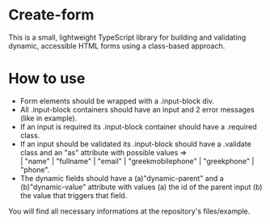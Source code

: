 # Create-form
This is a small, lightweight TypeScript library for building and validating dynamic, accessible HTML forms using a class-based approach.

# How to use
 - Form elements should be wrapped with a .input-block div.
 - All .input-block containers should have an input and 2 error messages (like in example).
 - If an input is required its .input-block container should have a .required class.
 - If an input should be validated its .input-block should have a .validate class and an "as" attribute with possible values =>   
  | "name"
  | "fullname"
  | "email"
  | "greekmobilephone"
  | "greekphone"
  | "phone".
 - The dynamic fields should have a (a)"dynamic-parent" and a (b)"dynamic-value" attribute with values (a) the id of the parent input (b) the value that triggers that field.

You will find all necessary informations at the repository's files/example.
